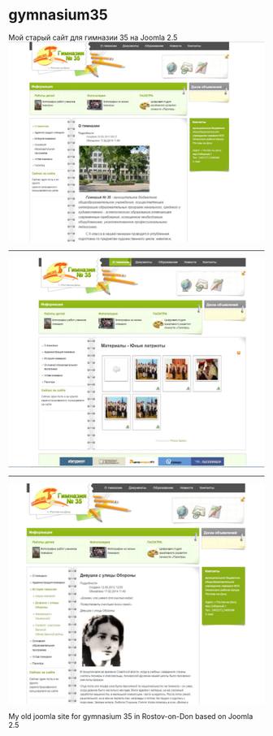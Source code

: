 # gymnasium35

Мой старый сайт для гимназии 35 на Joomla 2.5
<br>
<img src="/1.JPG"><hr>
<img src="/2.JPG"><hr>
<img src="/3.JPG">


My old joomla site for gymnasium 35 in Rostov-on-Don based on Joomla 2.5
